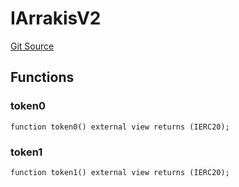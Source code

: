 # IArrakisV2
[Git Source](https://github.com/ArrakisFinance/arrakis-modular/blob/main/src/interfaces/IArrakisV2.sol)


## Functions
### token0


```solidity
function token0() external view returns (IERC20);
```

### token1


```solidity
function token1() external view returns (IERC20);
```

